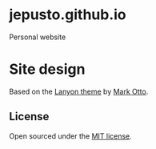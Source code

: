 # jepusto.github.io

Personal website

# Site design

Based on the [Lanyon theme](http://lanyon.getpoole.com/) by [Mark Otto](https://github.com/mdo).

## License

Open sourced under the [MIT license](LICENSE.md).
